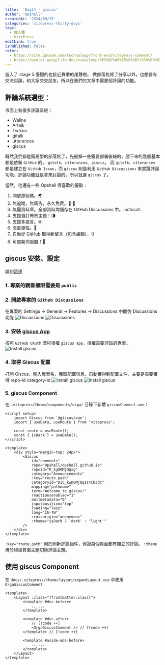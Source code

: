```yaml
---
title:  'Day24 - giscus'
author: 'Opshell'
createdAt: '2024/09/25'
categories: 'vitepress-thirty-days'
tags:
  - 鐵人賽
  - VitePress
editLink: true
isPublished: false
refer:
  - https://site.quteam.com/technology/front-end/vitepress-comment/
  - https://wenlei.wang/life-doc/view/temp/%E5%B7%A5%E5%85%B7/%E6%89%93%E9%80%A0%E7%AB%99%E7%82%B9/%E7%AB%99%E7%82%B9%E6%B7%BB%E5%8A%A0%E8%AF%84%E8%AE%BA%E7%B3%BB%E7%BB%9F.html#giscus
---
```


進入了 stage 5 慢慢的也接近賽季的尾聲啦。
做部落格除了分享以外，也想要有交流討論，和大家交交朋友，所以在我們的文章中需要個評論的功能。

## 評論系統選型：
市面上有很多評論系統：
- Waline
- Artalk
- Twikoo
- gitalk
- utterances
- giscus

既然我們都是簡易型的部落格了，先刪掉一些需要部署後端的，勝下來的幾個基本都是依賴 `GitHub` 的， `gitalk`、`utterances`、`giscus`。
而 `gitalk`、`utterances` 都是建立在 `GitHub Issue`，而 `giscus` 則是利用 `GitHub Discussions` 來實踐評論功能，評論功能就是拿來討論的，所以就選 `giscus` 了。

當然，他還有一些 Opshell 很喜歡的優勢：
1. 開放原始碼。🌏
2. 無追蹤，無廣告，永久免費。📡 🚫
3. 無需資料庫。全部資料均儲存在 GitHub Discussions 中。:octocat:
4. 支援自訂佈景主題！🌗
5. 支援多語言。🌐
6. 高度彈性。🔧
7. 自動從 GitHub 取得新留言（包含編輯）。🔃
8. 可自架伺服器！🤳

## giscus 安裝、設定
請到[這邊](https://giscus.app/zh-TW)

### 1. 專案的觀看權限需要是 `public`
### 2. 開啟專案的 `Github Discussions`
在專案的 Settings -> General -> Features -> Discussions 中開啓 Discussions 功能
![Discussions](/images/article/vitepress-thirty-days/day24-giscus-2.png)
![Discussions](/images/article/vitepress-thirty-days/day24-giscus-2-1.png)

### 3. 安裝 [giscus App](https://github.com/apps/giscus)
按照 `GitHub OAuth` 流程授權 `giscus app`，授權需要評論的專案。
![Install giscus](/images/article/vitepress-thirty-days/day24-giscus-3.png)

### 4. 取得 Giscus 配置
打開 Giscus，輸入專案名，獲取配置信息，自動獲得到配置文件，主要是需要獲得 repo-id category-id
![Install giscus](/images/article/vitepress-thirty-days/day24-giscus-4.png)
![Install giscus](/images/article/vitepress-thirty-days/day24-giscus-5.png)

### 5. giscus Component
在 `.vitepress/theme/components/orga/` 目錄下新增 `giscusComment.vue`：

```vue
<script setup>
    import Giscus from '@giscus/vue';
    import { useData, useRoute } from 'vitepress';

    const route = useRoute();
    const { isDark } = useData();
</script>

<template>
    <div style="margin-top: 24px">
        <Giscus
            id="comments"
            repo="Opshell/opshell.github.io"
            repoid="R_kgDOMjQqsg"
            category="Announcements"
            :key="route.path"
            categoryid="DIC_kwDOMjQqss4Ch3dc"
            mapping="pathname"
            term="Welcome to giscus!"
            reactionsenabled="1"
            emitmetadata="0"
            inputposition="top"
            loading="lazy"
            lang="zh-TW"
            crossorigin="anonymous"
            :theme="isDark ? 'dark' : 'light'"
        />
    </div>
</template>
```

`:key="route.path"` 用於刷新評論組件，保證每個頁面都有獨立的評論。
`:theme` 用於根據頁面主題切換評論主題。

## 使用 giscus Component
在 `docs/.vitepress/theme/layout/expandLayout.vue` 中使用 `OrgaGiscusComment`

```vue
<template>
    <Layout :class="[frontmatter.class]">
        <template #doc-before>
            ......
        </template>

        <template #doc-after>
            // [!code ++]
            <OrgaGiscusComment /> // [!code ++]
        </template> // [!code ++]

        <template #aside-ads-before>
            ......
        </template>
    </Layout>
</template>
```
